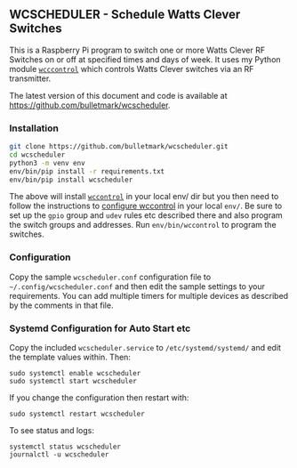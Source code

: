 ## WCSCHEDULER - Schedule Watts Clever Switches

This is a Raspberry Pi program to switch one or more Watts Clever RF
Switches on or off at specified times and days of week. It uses my
Python module [`wcccontrol`](https://github.com/bulletmark/wcscheduler)
which controls Watts Clever switches via an RF transmitter.

The latest version of this document and code is available at
https://github.com/bulletmark/wcscheduler.

### Installation

```bash
git clone https://github.com/bulletmark/wcscheduler.git
cd wcscheduler
python3 -m venv env
env/bin/pip install -r requirements.txt
env/bin/pip install wcscheduler
```

The above will install
[`wccontrol`](https://pypi.org/project/wccontrol/) in your local env/
dir but you then need to follow the instructions to [configure
wccontrol](https://pypi.org/project/wccontrol/) in your local `env/`.
Be sure to set up the `gpio` group and `udev` rules etc described there
and also program the switch groups and addresses. Run
`env/bin/wccontrol` to program the switches.

### Configuration

Copy the sample `wcscheduler.conf` configuration file to
`~/.config/wcscheduler.conf` and then edit the sample settings to your
requirements. You can add multiple timers for multiple devices as
described by the comments in that file.

### Systemd Configuration for Auto Start etc

Copy the included `wcscheduler.service` to `/etc/systemd/systemd/` and
edit the template values within. Then:

    sudo systemctl enable wcscheduler
    sudo systemctl start wcscheduler

If you change the configuration then restart with:

    sudo systemctl restart wcscheduler

To see status and logs:

    systemctl status wcscheduler
    journalctl -u wcscheduler

<!-- vim: se ai syn=markdown: -->
